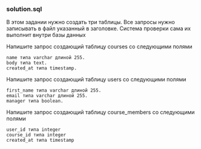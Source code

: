 ### solution.sql

В этом задании нужно создать три таблицы. Все запросы нужно записывать в файл указанный в заголовке. Система проверки
сама их выполнит внутри базы данных

Напишите запрос создающий таблицу courses со следующими полями

    name типа varchar длиной 255.
    body типа text.
    created_at типа timestamp.

Напишите запрос создающий таблицу users со следующими полями

    first_name типа varchar длиной 255.
    email типа varchar длиной 255.
    manager типа boolean.

Напишите запрос создающий таблицу course_members со следующими полями

    user_id типа integer
    course_id типа integer
    created_at типа timestamp
